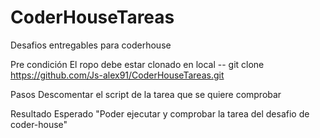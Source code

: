 # CoderHouseTareas
Desafios entregables para coderhouse

Pre condición
El ropo debe estar clonado en local -- git clone https://github.com/Js-alex91/CoderHouseTareas.git

Pasos
Descomentar el script de la tarea que se quiere comprobar  

Resultado Esperado
"Poder ejecutar y comprobar la tarea del desafio de coder-house"
